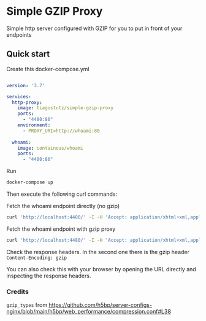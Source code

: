 # Simple GZIP Proxy

Simple http server configured with GZIP for you to put in front of your endpoints

## Quick start

Create this docker-compose.yml

```yaml

version: '3.7'

services:
  http-proxy:
    image: tiagostutz/simple-gzip-proxy
    ports:
      - "4480:80"
    environment:  
      - PROXY_URI=http://whoami:80
  
  whoami:
    image: containous/whoami
    ports:
      - "4400:80"

```

Run

```bash
docker-compose up
```

Then execute the following curl commands:

Fetch the whoami endpoint directly (no gzip)

```bash
curl 'http://localhost:4400/' -I -H 'Accept: application/xhtml+xml,application/xml;q=0.9,image/avif,*/*' --compressed
```

Fetch the whoami endpoint with gzip proxy

```bash
curl 'http://localhost:4480/' -I -H 'Accept: application/xhtml+xml,application/xml;q=0.9,image/avif,*/*' --compressed
```

Check the response headers. In the second one there is the gzip header `Content-Encoding: gzip`

You can also check this with your browser by opening the URL directly and inspecting the response headers.

### Credits

`gzip_types` from https://github.com/h5bp/server-configs-nginx/blob/main/h5bp/web_performance/compression.conf#L38